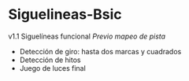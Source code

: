 # Siguelineas-Bsic
v1.1
Siguelíneas funcional *Previo mapeo de pista*
- Detección de giro: hasta dos marcas y cuadrados
- Detección de hitos
- Juego de luces final